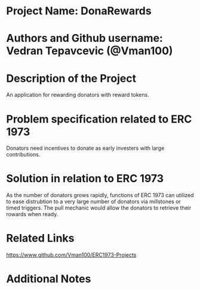 # Project Name: DonaRewards 

# Authors and Github username: Vedran Tepavcevic (@Vman100)

# Description of the Project 

An application for rewarding donators with reward tokens.

# Problem specification related to ERC 1973

Donators need incentives to donate as early investers with large contributions.

# Solution in relation to ERC 1973 

As the number of donators grows rapidly, functions of ERC 1973 can utilized to ease distrubtion to a very large number of donators via millstones or timed triggers.
The pull mechanic would allow the donators to retrieve their rowards when ready.

# Related Links

https://www.github.com/Vman100/ERC1973-Projects

# Additional Notes 

 
